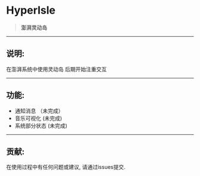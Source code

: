 <div>

<h1>HyperIsle</h1>

> **澎湃灵动岛**

</div>

---
## 说明:

在澎湃系统中使用灵动岛 后期开始注重交互

---
## 功能:

- 通知消息 （未完成）
- 音乐可视化 (未完成)
- 系统部分状态 (未完成)

---
## 贡献:

在使用过程中有任何问题或建议, 请通过issues提交.

